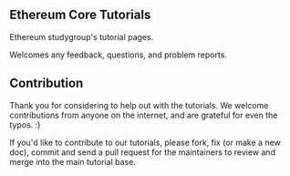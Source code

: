 ## Ethereum Core Tutorials

Ethereum studygroup's tutorial pages.

Welcomes any feedback, questions, and problem reports.

## Contribution

Thank you for considering to help out with the tutorials. We welcome contributions from
anyone on the internet, and are grateful for even the typos. :)

If you'd like to contribute to our tutorials, please fork, fix (or make a new doc), commit and send a pull request
for the maintainers to review and merge into the main tutorial base.
